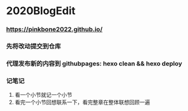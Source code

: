 # 2020BlogEdit

### https://pinkbone2022.github.io/

### 先将改动提交到仓库

### 代理发布新的内容到 githubpages: hexo clean && hexo deploy

### 记笔记

1. 看一个小节就记一个小节
2. 看完一个小节回想联系一下，看完整章在整体联想回顾一遍
